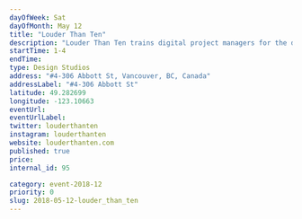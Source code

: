 ```yaml
---
dayOfWeek: Sat
dayOfMonth: May 12
title: "Louder Than Ten"
description: "Louder Than Ten trains digital project managers for the design industry. Join us for refreshments, shop talk, and help on your project pains.<br> "
startTime: 1-4
endTime: 
type: Design Studios
address: "#4-306 Abbott St, Vancouver, BC, Canada"
addressLabel: "#4-306 Abbott St"
latitude: 49.282699
longitude: -123.10663
eventUrl: 
eventUrlLabel: 
twitter: louderthanten
instagram: louderthanten
website: louderthanten.com
published: true
price: 
internal_id: 95

category: event-2018-12
priority: 0
slug: 2018-05-12-louder_than_ten
---
```

